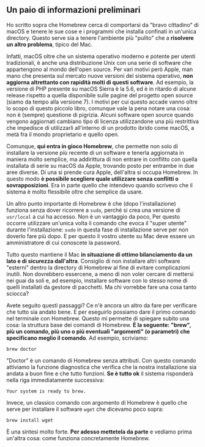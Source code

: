 ## Un paio di informazioni preliminari
Ho scritto sopra che Homebrew cerca di comportarsi da "bravo cittadino" di macOS e tenere le sue cose e i programmi che installa confinati in un'unica directory. Questo serve sia a tenere l'ambiente più "pulito" che a **risolvere un altro problema**, tipico del Mac.

Infatti, macOS oltre che un sistema operativo moderno e potente per utenti tradizionali, è anche una distribuzione Unix con una serie di software che appartengono al mondo dell'open source. Per vari motivi però Apple, man mano che presenta sul mercato nuove versioni del sistema operativo, **non aggiorna altrettanto con rapidità molti di questi software**. Ad esempio, la versione di PHP presente su macOS Sierra è la 5.6, ed è in ritardo di alcune release rispetto a quella disponibile sulle pagine del progetto open source (siamo da tempo alla versione 7). I motivi per cui questo accade vanno oltre lo scopo di questo piccolo libro, comunque vale la pena notare una cosa: non è (sempre) questione di pigrizia. Alcuni software open source quando vengono aggiornati cambiano tipo di licenza utilizzandone una più restrittiva che impedisce di utilizzarli all'interno di un prodotto ibrido come macOS, a metà fra il mondo proprietario e quello open. 

Comunque, **qui entra in gioco Homebrew**, che permette non solo di installare la versione più recente di un software e tenerla aggiornata in maniera molto semplice, ma addirittura di non entrare in conflitto con quella installata di serie su macOS da Apple, trovando posto per entrambe in due aree diverse. Di una si prende cura Apple, dell'altra si occupa Homebrew. In questo modo **è possibile scegliere quale utilizzare senza conflitti o sovrapposizioni**. Era in parte quello che intendevo quando scrivevo che il sistema è molto flessibile oltre che semplice da usare.

Un altro punto importante di Homebrew è che (dopo l'installazione) funziona senza dover ricorrere a <code>sudo</code>, perché si crea una versione di <code>usr/local</code> a cui ha accesso. Non è un vantaggio da poco, Per questo occorre utilizzare un'unica volta il comando che evoca il "super utente" durante l'installazione: <code>sudo</code> in questa fase di installazione serve per non doverlo fare più dopo. E per questo il vostro utente su Mac deve essere un amministratore di cui conoscete la password. 

Tutto questo mantiene il Mac **in situazione di ottimo bilanciamento da un lato e di sicurezza dall'altra**. Consiglio di non installare altri software "esterni" dentro la directory di Homebrew al fine di evitare complicazioni inutili. Non dovrebbero essercene, a meno di non voler cercare di mettersi nei guai da soli e, ad esempio, installare software con lo stesso nome di quelli installati da gestore di pacchetti. Ma chi vorrebbe fare una cosa tanto sciocca?

Avete seguito questi passaggi? Ce n'è ancora un altro da fare per verificare che tutto sia andato bene. E per eseguirlo possiamo dare il primo comando nel terminale con Homebrew. Questo mi permette di spiegare subito una cosa: la struttura base dei comandi di Homebrew. **È la seguente: "brew", più un comando, più uno o più eventuali "argomenti" (o parametri) che specificano meglio il comando**. Ad esempio, scriviamo:

<code>brew doctor</code>

"Doctor" è un comando di Homebrew senza attributi. Con questo comando attiviamo la funzione diagnostica che verifica che la nostra installazione sia andata a buon fine e che tutto funzioni. **Se è tutto ok** il sistema risponderà nella riga immediatamente successiva:

<code>Your system is ready to brew.</code>

Invece, un classico comando con argomento di Homebrew è quello che serve per installare il software <code>wget</code> che dicevamo poco sopra:

<code>brew install wget</code>

È una sintesi molto forte. **Per adesso mettetela da parte** e vediamo prima un'altra cosa: come funziona concretamente Homebrew.
